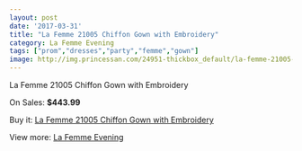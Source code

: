 ```yaml
---
layout: post
date: '2017-03-31'
title: "La Femme 21005 Chiffon Gown with Embroidery"
category: La Femme Evening
tags: ["prom","dresses","party","femme","gown"]
image: http://img.princessan.com/24951-thickbox_default/la-femme-21005-chiffon-gown-with-embroidery.jpg
---
```

La Femme 21005 Chiffon Gown with Embroidery

On Sales: **$443.99**
<a href="https://www.princessan.com/en/la-femme-evening/11407-la-femme-21005-chiffon-gown-with-embroidery.html"><amp-img layout="responsive" width="600" height="600" src="//img.princessan.com/24951-thickbox_default/la-femme-21005-chiffon-gown-with-embroidery.jpg" alt="La Femme 21005 Chiffon Gown with Embroidery 0" /></a>
<a href="https://www.princessan.com/en/la-femme-evening/11407-la-femme-21005-chiffon-gown-with-embroidery.html"><amp-img layout="responsive" width="600" height="600" src="//img.princessan.com/24955-thickbox_default/la-femme-21005-chiffon-gown-with-embroidery.jpg" alt="La Femme 21005 Chiffon Gown with Embroidery 1" /></a>
<a href="https://www.princessan.com/en/la-femme-evening/11407-la-femme-21005-chiffon-gown-with-embroidery.html"><amp-img layout="responsive" width="600" height="600" src="//img.princessan.com/24954-thickbox_default/la-femme-21005-chiffon-gown-with-embroidery.jpg" alt="La Femme 21005 Chiffon Gown with Embroidery 2" /></a>
<a href="https://www.princessan.com/en/la-femme-evening/11407-la-femme-21005-chiffon-gown-with-embroidery.html"><amp-img layout="responsive" width="600" height="600" src="//img.princessan.com/24953-thickbox_default/la-femme-21005-chiffon-gown-with-embroidery.jpg" alt="La Femme 21005 Chiffon Gown with Embroidery 3" /></a>
<a href="https://www.princessan.com/en/la-femme-evening/11407-la-femme-21005-chiffon-gown-with-embroidery.html"><amp-img layout="responsive" width="600" height="600" src="//img.princessan.com/24952-thickbox_default/la-femme-21005-chiffon-gown-with-embroidery.jpg" alt="La Femme 21005 Chiffon Gown with Embroidery 4" /></a>

Buy it: [La Femme 21005 Chiffon Gown with Embroidery](https://www.princessan.com/en/la-femme-evening/11407-la-femme-21005-chiffon-gown-with-embroidery.html "La Femme 21005 Chiffon Gown with Embroidery")

View more: [La Femme Evening](https://www.princessan.com/en/29-la-femme-evening "La Femme Evening")